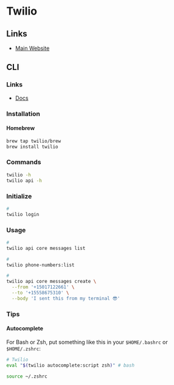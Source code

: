 # Twilio

<!--
https://github.com/fonoster/fonoster
-->

## Links

- [Main Website](https://twilio.com/)

## CLI

### Links

- [Docs](https://twilio.com/docs/twilio-cli)

### Installation

#### Homebrew

```sh
brew tap twilio/brew
brew install twilio
```

### Commands

```sh
twilio -h
twilio api -h
```

### Initialize

```sh
#
twilio login
```

### Usage

```sh
#
twilio api core messages list

#
twilio phone-numbers:list

#
twilio api core messages create \
  --from '+15017122661' \
  --to '+15558675310' \
  --body 'I sent this from my terminal 😎'
```

### Tips

#### Autocomplete

For Bash or Zsh, put something like this in your `$HOME/.bashrc` or `$HOME/.zshrc`:

```sh
# Twilio
eval "$(twilio autocomplete:script zsh)" # bash
```

```sh
source ~/.zshrc
```
